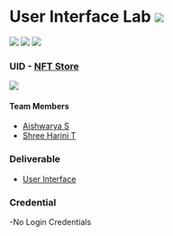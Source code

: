 # User Interface Lab ![](https://img.shields.io/badge/-Live-brightgreen)
![](https://img.shields.io/badge/Batch-22CYS-lightgreen) ![](https://img.shields.io/badge/UG-blue) ![](https://img.shields.io/badge/Subject-UID-blue)

### UID - [NFT Store](https://amrita-tifac-cyber-blockchain.github.io/20CYS202-User_Interface_Design/Assignments/CB.EN.U4CYS22060/ui/)
![](https://img.shields.io/badge/Template-Own-gold)

#### Team Members
- [Aishwarya S](https://github.com/Aish2913)
- [Shree Harini T](https://github.com/Harini441)

### Deliverable 
- [User Interface](ui/)

### Credential
-No Login Credentials
